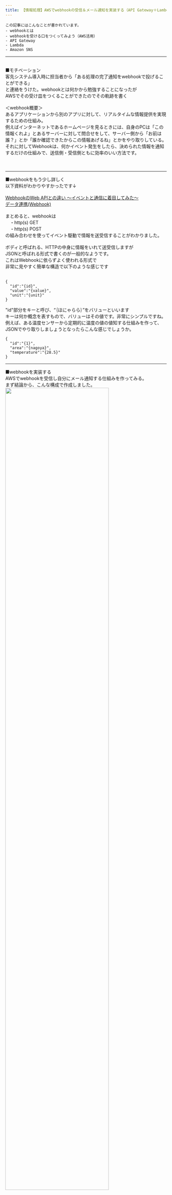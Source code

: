 ```yaml
---
title: 【情報処理】AWSでwebhookの受信＆メール通知を実装する（API Gateway＋Lambda）
---
```

<script async src="https://pagead2.googlesyndication.com/pagead/js/adsbygoogle.js?client=ca-pub-2844921131740253"
     crossorigin="anonymous"></script>
<!-- Global site tag (gtag.js) - Google Analytics -->
<script async src="https://www.googletagmanager.com/gtag/js?id=G-H1234VX5NE"></script>
<script>
  window.dataLayer = window.dataLayer || [];
  function gtag(){dataLayer.push(arguments);}
  gtag('js', new Date());

  gtag('config', 'G-H1234VX5NE');
</script>



```
この記事にはこんなことが書かれています。
- webhookとは
- webhookを受ける口をつくってみよう（AWS活用）
- API Gateway
- Lambda
‐ Amazon SNS
```

----
 <br>
■モチベーション <br>
客先システム導入時に担当者から「ある処理の完了通知をwebhookで投げることができる」 <br>
と連絡をうけた。webhookとは何かから勉強することになったが<br>
AWSでその受け皿をつくることができたのでその軌跡を書く <br>
<br>
＜webhook概要＞ <br>
あるアプリケーションから別のアプリに対して、リアルタイムな情報提供を実現するための仕組み。 <br>
例えばインターネットであるホームページを見るときには、自身のPCは「この情報くれよ」とあるサーバーに対して問合せをして、サーバー側から「お前は誰？」とか「誰か確認できたからこの情報あげるね」とかをやり取りしている。 <br>
それに対してWebhookは、何かイベント発生をしたら、決められた情報を通知するだけの仕組みで、送信側・受信側ともに効率のいい方法です。 <br>
<br><br>

----
■webhookをもう少し詳しく<br>
以下資料がわかりやすかったです↓ <br><br>
[WebhookのWeb APIとの違い 〜イベントと通信に着目してみた〜](https://qiita.com/kuwazzy/items/fdf363cc1caee9a23686)<br>
[データ連携(Webhook)](https://webiot.io/docs/console/datalinkage/)
<br><br>
まとめると、webhookは<br>
　・http(s) GET　<br>
　・http(s) POST　<br>
の組み合わせを使ってイベント駆動で情報を送受信することがわかりました。<br>
<br>
ボディと呼ばれる、HTTPの中身に情報をいれて送受信しますが<br>
JSONと呼ばれる形式で書くのが一般的なようです。<br>
これはWebhookに依らずよく使われる形式で<br>
非常に見やすく簡単な構造で以下のような感じです<br>
<br>
```
{
  "id":"{id}",
  "value":"{value}",
  "unit":"{unit}"
}
```
"id"部分をキーと呼び、“｛ほにゃらら｝”をバリューといいます
<br>
キーは何か概念を表すもので、バリューはその値です。非常にシンプルですね。
<br>
例えば、ある温度センサーから定期的に温度の値の値知する仕組みを作って、JSONでやり取りしましょうとなったらこんな感じでしょうか。<br>
```
{
  "id":"{1}",
  "area":"{nagoya}",
  "temperature":"{28.5}"
}
```

----
■webhookを実装する<br>
AWSでwebhookを受信し自分にメール通知する仕組みを作ってみる。<br>
まず結論から、こんな構成で作成しました。<br>
<img src="../images/webhook.png" width="80%"><br>
<br>
Webhookの受信部はAPI Gatewayで作成し、エンドポイントを提供します。<br>
Lambdaは、関数部で、API Gatewayが受け取ったデータを読み取り、ログやEmail作成のためにデータを加工します。
<br>
S3は、Lambdaで作成したデータを保存します。
<br>
Amazon SNSは、Lambdaで作成したデータを本文として、Emailに通知します。<br>
<br>
以下サイトを参考に作成しました。非常に助かります。<br>
[Webhook参考1](https://blog.braveridge.com/blog/archives/190)<br>
[Webhook参考2](https://zenn.dev/nakam_aws/articles/6562e07cfae4fd)<br><br>
本当はもっといろんなサイトを見ましたが、一番参考になったのがこの2つでした<br>


----
■Lambda関数のソースサンプル
pythonの方が慣れていますが、上記参考サイトがjavascript形式でしたので見よう見まねで書いてみました。<br>
初めてなので、色々とおかしいところあるかもしれません<br>

```
'use strict';

const AWS = require('aws-sdk');
const s3 = new AWS.S3({ apiVersions: '2006-03-01' });
const bucketName = 'ここに名前を入れる';

//SNS通知部分--ここから--
var sns = new AWS.SNS({apiVersion: '2010-03-31', region: 'ap-northeast-1'});
function timer(ms, name){
    console.log('name: ${name} start!')
    return new Promise((resolve, resject) => {
        setTimeout(() => resolve(name), ms)
        })
}
//SNS通知部分--ここまで--

exports.handler = async (event, context) => {

    // ファイル名のために、現在時刻を取得する
    // LambdaのタイムゾーンはUTCのためJSTに変換する
    const now = new Date(Date.now() + ((new Date().getTimezoneOffset() + (9 * 60 * 60 * 1000))));

    // フォーマット通りに変換する
    const fileName = now.toISOString().replace(/-|:|Z/g, '').replace(/T|\./g, '_');

    const eventBody = JSON.parse(event.body);

    // フォルダ名にデバイスIDを設定する
    let dirName = getDeviceId(eventBody);

    //SNS通知部分--ここから--
    console.log('publish start')
    await timer(1000, publish(event, context));
    function publish(event, context) {
        sns.publish({
            Message: JSON.stringify(eventBody, null, 2),
            Subject: '名前をいれる ' ,
            TargetArn: 'arn:を入力する'
            }, function(err, data) {
                if (err) {
                    console.log(err.stack);
                    return "failed publish".err.stack;
                }
                console.log('publish sent');
                console.log(data);
        });
    }
    //SNS通知部分　--ここまで--
    
    try {
    // S3へデータを保存する。保存するファイルは「S3bucket/dirName/fileName.json」の形式となる。
    const data = await s3.putObject(
        createParamsToPutObject(bucketName, (dirName + '/' + fileName + '.json'), JSON.stringify(eventBody, null, 2)))
        .promise();
        // 成功したらログにSUCCESSを表示する
        console.log('SUCCESS', data);
        return createResponse(data.statusCode, data);
    } catch (err) {
    // 失敗したらログにERRORを表示する
     console.log('ERROR', err.stack);
     return createResponse(err.statusCode, err.message);
    }
    

};

// S3への保存のためのパラメータ（JSON）を作る
const createParamsToPutObject = (bucket, key, body) => {
    return {
        Bucket: bucket,
        Key: key,
        Body: body,
        ContentType: 'application/json'
    };
};

// レスポンスを作る
const createResponse = (code, body, headers) => {

    if (!headers) {
        headers = {};
    }

    const response = {
        statusCode: code,
        body: JSON.stringify(body),
        headers: headers
    };
    return response;
}

// リクエスト本文にデバイスIDが含まれていればデバイスを、そうでなければ'unknown'を返す
const getDeviceId = (jsonObject) => {
    if ('device' in jsonObject) {
        const deviceId = jsonObject.device.device_id;
        if (deviceId) {
            return deviceId;
        }
    }
    return 'unknown';
}

```


----
■テスト方法	　　<br>
上記で紹介したURLを参考にコンソールのテストツールでもテストできますが<br>
実際に他のサイトからwebhookを受けてみたいと思いました。以下を試しました。<br>
<br>
[WebブラウザでAPIを投げることができる](https://chrome.google.com/webstore/detail/talend-api-tester-free-ed/aejoelaoggembcahagimdiliamlcdmfm?hl=ja)<br>
インストールしたりするのが大変だと思ったので調べてみると、Google Chromeの拡張機能で便利なものがありました。非常に使いやすく、1分くらいで使えちゃいます。<br>
API Gatewayで作ったエンドポイントを入力して、適当にBodyを書いて、POSTするだけです。<br>
操作画面は、以下の写真のような感じです。
<br>
<img src="../images/webhooktest.png" width="80%"><br>
※Bodyの内容が間違ってたり、エンドポイントを誤っているとサーバーエラーが出てしまいます<br><br>

また、Webhookは色々なところで標準対応しているので、手短なところとしてGithubのWebhook通知との連携を試してみました。以下サイトを参考にしました<br>
[GithubでWebhook通知を行う](https://docs.github.com/ja/webhooks/using-webhooks/creating-webhooks)<br>
<br>
リポジトリにソースをアップしたら通知がくることを確認しました。<br>
皆さんの参考になれば幸いです。即席で色々と書きましたが、詳しくは別の機会に。
<br><br>

----


## [Mainページに戻る](https://kissshot-skup.github.io/webpage)

